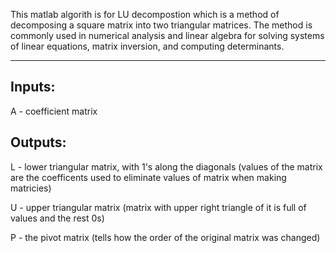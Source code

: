 This matlab algorith is for LU decompostion which is a method of decomposing a square matrix into two triangular matrices. The method is commonly used in numerical analysis and linear algebra for solving systems of linear equations, matrix inversion, and computing determinants.

---
## Inputs: ##

A - coefficient matrix

## Outputs: ##

L - lower triangular matrix, with 1's along the diagonals (values of the matrix are the coefficents used to eliminate values of matrix when making matricies)

U - upper triangular matrix (matrix with upper right triangle of it is full of values and the rest 0s)

P - the pivot matrix (tells how the order of the original matrix was changed)

